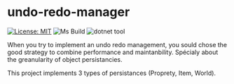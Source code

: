 # undo-redo-manager
[![License: MIT](https://img.shields.io/badge/License-MIT-yellow.svg)](https://opensource.org/licenses/MIT)
![Ms Build](https://github.com/xclemence/undo-redo-manager/workflows/Ms%20Build/badge.svg?branch=master)
![dotnet tool](https://github.com/xclemence/undo-redo-manager/workflows/dotnet%20tool/badge.svg?branch=master)

When you try to implement an undo redo management, you sould chose the good strategy to combine performance and maintanbility. Spécialy about the greanularity of object persistancies.

This project implements 3 types of persistances (Proprety, Item, World).


